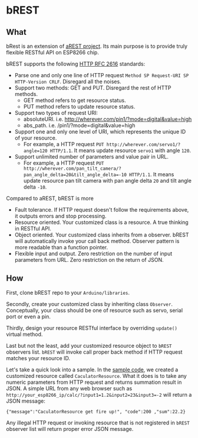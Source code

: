 <h1>bREST</h1>


## What
bRest is an extension of [aREST project](https://github.com/marcoschwartz/aREST). Its main purpose is to provide truly flexible RESTful API on ESP8266 chip.

bREST supports the following [HTTP RFC 2616](https://www.ietf.org/rfc/rfc2616.txt) standards:
- Parse one and only one line of HTTP request `Method SP Request-URI SP HTTP-Version CRLF`. Disregard all the noises.
- Support two methods: GET and PUT. Disregard the rest of HTTP methods.
  + GET method refers to get resource status.
  + PUT method refers to update resource status.
- Support two types of request URI:
  + absoluteURI. i.e. http://wherever.com/pin1/?mode=digital&value=high
  + abs_path. i.e. /pin1/?mode=digital&value=high
- Support one and only one level of URI, which represents the unique ID of your resource.
  + For example, a HTTP request `PUT http://wherever.com/servo1/?angle=120 HTTP/1.1`. It means update resource `servo1` with angle `120`.
- Support unlimited number of parameters and value pair in URL.
  + For example, a HTTP request `PUT http://wherever.com/pan_tilt_camera/?pan_angle_delta=20&tilt_angle_delta=-10 HTTP/1.1`. It means update resource pan tilt camera with pan angle delta `20` and tilt angle delta `-10`.

Compared to aREST, bREST is more
- Fault tolerance. If HTTP request doesn't follow the requirements above, it outputs errors and stop processing.
- Resource oriented. Your customized class is a resource. A true thinking in RESTful API.
- Object oriented. Your customized class inherits from a observer. bREST will automatically invoke your call back method. Observer pattern is more readable than a function pointer.
- Flexible input and output. Zero restriction on the number of input parameters from URL. Zero restriction on the return of JSON.

## How
First, clone bREST repo to your `Arduino/libraries`.

Secondly, create your customized class by inheriting class `Observer`. Conceptually, your class should be one of resource such as servo, serial port or even a pin.

Thirdly, design your resource RESTful interface by overriding `update()` virtual method.

Last but not the least, add your customized resource object to `bREST` observers list. `bREST` will invoke call proper back method if HTTP request matches your resource ID.

Let's take a quick look into a sample. In the [sample code](https://github.com/rickyzhang82/bREST/blob/master/examples/1.ESP8266AsRESTfulCaculator/1.ESP8266AsRESTfulCaculator.ino), we created a customized resource called `CaculatorResource`. What it does is to take any numeric parameters from HTTP request and returns summation result in JSON. A simple URL from any web browser such as `http://your_esp8266_ip/calc/?input1=1.2&input2=23&input3=-2` will return a JSON message:

```
{"message":"CaculatorResource get fire up!", "code":200 ,"sum":22.2}
```
Any illegal HTTP request or invoking resource that is not registered in `bREST` observer list will return proper error JSON message.
